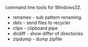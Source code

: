 command line tools for Windows32.
  * renamex - sub pattern renaming.
  * delx - send files to recycler
  * clipx - clipboard pipe
  * dirdiff - show differ of directories
  * zipdump - dump zipfile